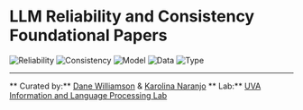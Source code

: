 # LLM Reliability and Consistency Foundational Papers

![Reliability](https://img.shields.io/badge/-Reliability-orange)
![Consistency](https://img.shields.io/badge/-Consistency-blue)
![Model](https://img.shields.io/badge/Model-LLMs-green)
![Data](https://img.shields.io/badge/Data-Benchmarks-purple)
![Type](https://img.shields.io/badge/Type-Literature%20Review-lightblue)

---
** Curated by:** [Dane Williamson](https://github.com/dwil2444) & [Karolina Naranjo](https://github.com/karolinaranjo)
** Lab:** [UVA Information and Language Processing Lab](https://github.com/UVa-NLP)











